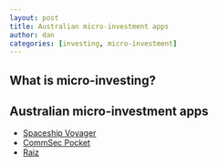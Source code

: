 ```yaml
---
layout: post
title: Australian micro-investment apps
author: dan
categories: [investing, micro-investment]
---
```


## What is micro-investing?

## Australian micro-investment apps

- [Spaceship Voyager](https://www.spaceshipinvest.com.au/)
- [CommSec Pocket](https://www.commsec.com.au/products/pocket.html)
- [Raiz](https://raizinvest.com.au/)
